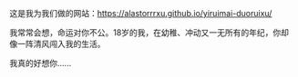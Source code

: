 这是我为我们做的网站：https://alastorrrxu.github.io/yiruimai-duoruixu/

我常常会想，命运对你不公。18岁的我，在幼稚、冲动又一无所有的年纪，你却像一阵清风闯入我的生活。

我真的好想你......

